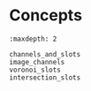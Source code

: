 # Concepts

```{toctree}
:maxdepth: 2

channels_and_slots
image_channels
voronoi_slots
intersection_slots
```